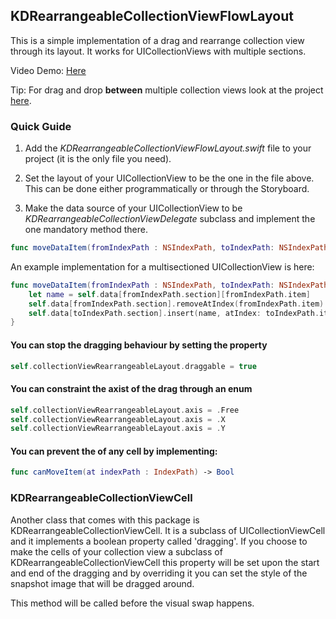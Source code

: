 ## KDRearrangeableCollectionViewFlowLayout ##

This is a simple implementation of a drag and rearrange collection view through its layout. It works for UICollectionViews with multiple sections.

Video Demo: [Here](https://v.usetapes.com/U5UrT2ePsO)

Tip: For drag and drop **between** multiple collection views look at the project [here](https://github.com/mmick66/KDDragAndDropCollectionView).

### Quick Guide ###

1. Add the *KDRearrangeableCollectionViewFlowLayout.swift* file to your project (it is the only file you need).
2. Set the layout of your UICollectionView to be the one in the file above. This can be done either programmatically or through the Storyboard.

3. Make the data source of your UICollectionView to be *KDRearrangeableCollectionViewDelegate* subclass and implement the one mandatory method there.

```Swift
func moveDataItem(fromIndexPath : NSIndexPath, toIndexPath: NSIndexPath) -> Void
```

An example implementation for a multisectioned UICollectionView is here:

```Swift
func moveDataItem(fromIndexPath : NSIndexPath, toIndexPath: NSIndexPath) -> Void {
    let name = self.data[fromIndexPath.section][fromIndexPath.item]
    self.data[fromIndexPath.section].removeAtIndex(fromIndexPath.item)
    self.data[toIndexPath.section].insert(name, atIndex: toIndexPath.item)
}
```

#### You can stop the dragging behaviour by setting the property

```Swift
self.collectionViewRearrangeableLayout.draggable = true
```

#### You can constraint the axist of the drag through an enum

```Swift
self.collectionViewRearrangeableLayout.axis = .Free
self.collectionViewRearrangeableLayout.axis = .X
self.collectionViewRearrangeableLayout.axis = .Y
```

#### You can prevent the of any cell by implementing:

```Swift
func canMoveItem(at indexPath : IndexPath) -> Bool
```

### KDRearrangeableCollectionViewCell

Another class that comes with this package is KDRearrangeableCollectionViewCell. It is a subclass of UICollectionViewCell and it implements a boolean property called 'dragging'. If you choose to make the cells of your collection view a subclass of KDRearrangeableCollectionViewCell this property will be set upon the start and end of the dragging and by overriding it you can set the style of the snapshot image that will be dragged around.

This method will be called before the visual swap happens.

